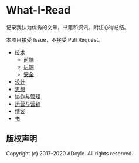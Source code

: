 # What-I-Read

记录我认为优秀的文章，书籍和资讯。附注心得总结。

本项目接受 Issue，不接受 Pull Request。

- [技术](./tech.md)
  - [前端](./fe.md)
  - [后端](./be.md)
  - [安全](./security.md)
- [设计](./design.md)
- [思想](./thoughts.md)
- [协作与管理](./team.md)
- [运营与营销](./operations-and-marketing.md)
- [博客](./blogs.md)
- [书](./books.md)

## 版权声明

Copyright (c) 2017-2020 ADoyle. All rights reserved.
